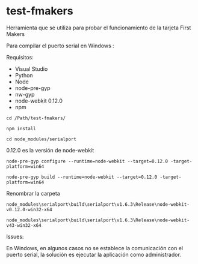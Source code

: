 # test-fmakers

Herramienta que se utiliza para probar el funcionamiento de la tarjeta First Makers

Para compilar el puerto serial en Windows :

Requisitos:
* Visual Studio
* Python
* Node
* node-pre-gyp
* nw-gyp
* node-webkit 0.12.0
* npm

```
cd /Path/test-fmakers/
```
```
npm install
```
```
cd node_modules/serialport
```
0.12.0 es la versión de node-webkit
```
node-pre-gyp configure --runtime=node-webkit --target=0.12.0 -target-platform=win64
```
```
node-pre-gyp build --runtime=node-webkit --target=0.12.0 -target-platform=win64
```

Renombrar la carpeta

```
node_modules\serialport\build\serialport\v1.6.3\Release\node-webkit-v0.12.0-win32-x64  
```
```
node_modules\serialport\build\serialport\v1.6.3\Release\node-webkit-v43-win32-x64
```

Issues:

En Windows, en algunos casos no se establece la comunicación con el puerto serial,  la solución es ejecutar la aplicación como administrador.